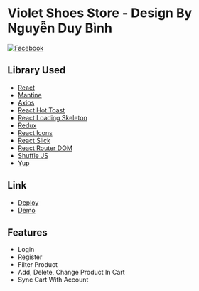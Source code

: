 # Violet Shoes Store - Design By Nguyễn Duy Bình

[![Facebook](https://img.shields.io/facebook/follow/mantinedev?style=social)](https://www.facebook.com/duy.binh.010196)

## Library Used

- [React](https://www.npmjs.com/package/react)
- [Mantine](https://mantine.dev/)
- [Axios](https://www.npmjs.com/package/axios)
- [React Hot Toast](https://www.npmjs.com/package/react-hot-toast)
- [React Loading Skeleton](https://www.npmjs.com/package/react-loading-skeleton)
- [Redux](https://www.npmjs.com/package/redux)
- [React Icons](https://www.npmjs.com/package/react-icons)
- [React Slick](https://www.npmjs.com/package/react-slick)
- [React Router DOM](https://www.npmjs.com/package/react-router-dom)
- [Shuffle JS](https://www.npmjs.com/package/shufflejs)
- [Yup](https://www.npmjs.com/package/yup)

## Link

- [Deploy](https://violet-shoes-store.vercel.app/)
- [Demo](https://youtu.be/FfgV19YUY6s)

## Features

- Login
- Register
- Filter Product
- Add, Delete, Change Product In Cart
- Sync Cart With Account

